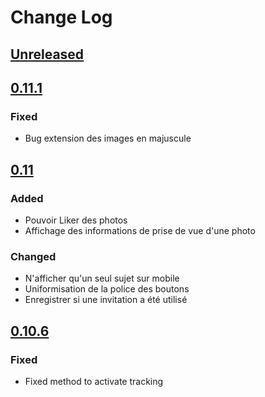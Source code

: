 # Change Log

## [Unreleased]
## [0.11.1]
### Fixed
- Bug extension des images en majuscule

## [0.11]
### Added
- Pouvoir Liker des photos
- Affichage des informations de prise de vue d'une photo

### Changed
- N'afficher qu'un seul sujet sur mobile
- Uniformisation de la police des boutons
- Enregistrer si une invitation a été utilisé

## [0.10.6]
### Fixed
- Fixed method to activate tracking

[Unreleased]: https://github.com/shked0wn/TriggerChalenge/compare/0.11.1...HEAD
[0.11.1]: https://github.com/shked0wn/TriggerChalenge/compare/0.11...0.11.1
[0.11]: https://github.com/shked0wn/TriggerChalenge/compare/0.10.6...0.11
[0.10.6]: https://github.com/shked0wn/TriggerChalenge/compare/0.10.5...0.10.6
